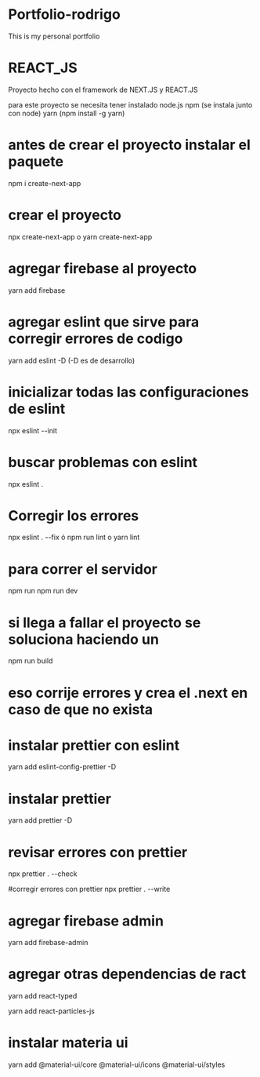 # Portfolio-rodrigo
This is my personal portfolio
# REACT_JS
Proyecto hecho con el framework de NEXT.JS y REACT.JS 

para este proyecto se necesita tener instalado 
node.js
npm (se instala junto con node)
yarn  (npm install -g yarn)


# antes de crear el proyecto instalar el paquete 
npm i create-next-app

# crear el proyecto 
 npx create-next-app o yarn create-next-app

 # agregar firebase al proyecto 
 yarn add firebase

# agregar eslint que sirve para corregir errores de codigo
 yarn add eslint -D (-D es de desarrollo)

# inicializar todas las configuraciones de eslint
npx eslint --init

# buscar problemas con eslint 
npx eslint .

# Corregir los errores
npx eslint . --fix ó npm run lint o yarn lint

# para correr el servidor 
 npm run
 npm run dev

 # si llega a fallar el proyecto se soluciona haciendo un 
 npm run  build 

 # eso corrije errores y crea el .next en caso de que no exista


# instalar prettier con eslint 
yarn add eslint-config-prettier -D

# instalar prettier 
yarn add prettier -D

# revisar errores con prettier
npx prettier . --check

#corregir errores con prettier
npx prettier . --write

# agregar firebase admin
yarn add firebase-admin

# agregar otras dependencias de ract
yarn add react-typed

yarn add react-particles-js

# instalar materia ui
yarn add @material-ui/core @material-ui/icons @material-ui/styles